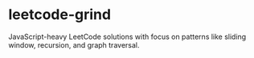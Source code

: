 # leetcode-grind
JavaScript-heavy LeetCode solutions with focus on patterns like sliding window, recursion, and graph traversal.
